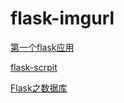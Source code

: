 # flask-imgurl
[第一个flask应用](L01/README.md)

[flask-scrpit](L02/README.md)

[Flask之数据库](L03/README.md)

